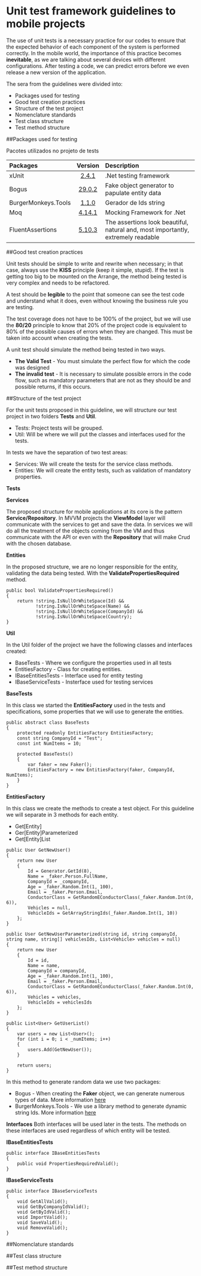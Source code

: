 # Unit test framework guidelines to mobile projects

The use of unit tests is a necessary practice for our codes to ensure that the expected behavior of each component of the system is performed correctly. In the mobile world, the importance of this practice becomes **inevitable**, as we are talking about several devices with different configurations. After testing a code, we can predict errors before we even release a new version of the application.

The sera from the guidelines were divided into:

- Packages used for testing 
- Good test creation practices
- Structure of the test project
- Nomenclature standards
- Test class structure
- Test method structure

##Packages used for testing

Pacotes utilizados no projeto de tests

Packages | Version | Description
:-|:-:|:-
xUnit| [2.4.1](https://www.nuget.org/packages/xunit/) | .Net testing framework
Bogus|[29.0.2](https://www.nuget.org/packages/Bogus/)| Fake object generator to papulate entity data
BurgerMonkeys.Tools| [1.1.0](https://www.nuget.org/packages/BurgerMonkeys.Tools/) | Gerador de Ids string
Moq|[4.14.1](https://www.nuget.org/packages/Moq/) | Mocking Framework for .Net
FluentAssertions|[5.10.3](https://www.nuget.org/packages/FluentAssertions/)| The assertions look beautiful, natural and, most importantly, extremely readable


##Good test creation practices

Unit tests should be simple to write and rewrite when necessary; in that case, always use the **KISS** principle (keep it simple, stupid). If the test is getting too big to be mounted on the Arrange, the method being tested is very complex and needs to be refactored.

A test should be **legible** to the point that someone can see the test code and understand what it does, even without knowing the business rule you are testing.

The test coverage does not have to be 100% of the project, but we will use the **80/20** principle to know that 20% of the project code is equivalent to 80% of the possible causes of errors when they are changed. This must be taken into account when creating the tests.

A unit test should simulate the method being tested in two ways.
- **The Valid Test** - You must simulate the perfect flow for which the code was designed
- **The invalid test** - It is necessary to simulate possible errors in the code flow, such as mandatory parameters that are not as they should be and possible returns, if this occurs.


##Structure of the test project

For the unit tests proposed in this guideline, we will structure our test project in two folders **Tests** and **Util**.
- Tests: Project tests will be grouped.
- Util: Will be where we will put the classes and interfaces used for the tests.

In tests we have the separation of two test areas:
- Services: We will create the tests for the service class methods.
- Entities: We will create the entity tests, such as validation of mandatory properties.

**Tests**

**Services**

The proposed structure for mobile applications at its core is the pattern **Service/Repository**. In MVVM projects the **ViewModel** layer will communicate with the services to get and save the data.
In services we will do all the treatment of the objects coming from the VM and thus communicate with the API or even with the **Repository** that will make Crud with the chosen database.

**Entities**

In the proposed structure, we are no longer responsible for the entity, validating the data being tested. With the **ValidatePropertiesRequired** method.

````
public bool ValidatePropertiesRequired()
{
    return !string.IsNullOrWhiteSpace(Id) &&
           !string.IsNullOrWhiteSpace(Name) &&
           !string.IsNullOrWhiteSpace(CompanyId) &&
           !string.IsNullOrWhiteSpace(Country);
}
`````
**Util**

In the Util folder of the project we have the following classes and interfaces created:
- BaseTests - Where we configure the properties used in all tests
- EntitiesFactory - Class for creating entities.
- IBaseEntitiesTests - Interface used for entity testing
- IBaseServiceTests - Insterface used for testing services

**BaseTests**

In this class we started the **EntitiesFactory** used in the tests and specifications, some properties that we will use to generate the entities.

````
public abstract class BaseTests
{
    protected readonly EntitiesFactory EntitiesFactory;
    const string CompanyId = "Test";
    const int NumItems = 10; 

    protected BaseTests()
    {
        var faker = new Faker();
        EntitiesFactory = new EntitiesFactory(faker, CompanyId, NumItems);
    }
}
````

**EntitiesFactory**

In this class we create the methods to create a test object. For this guideline we will separate in 3 methods for each entity.
- Get[Entity]
- Ger[Entity]Parameterized
- Get[Entity]List

````
public User GetNewUser()
{
    return new User
    {
        Id = Generator.GetId(8),
        Name = _faker.Person.FullName,
        CompanyId = _companyId,
        Age = _faker.Random.Int(1, 100),
        Email = _faker.Person.Email,
        ConductorClass = GetRandomEConductorClass(_faker.Random.Int(0, 6)),
        Vehicles = null,
        VehicleIds = GetArrayStringIds(_faker.Random.Int(1, 10))
    };
}

public User GetNewUserParameterized(string id, string companyId, string name, string[] vehiclesIds, List<Vehicle> vehicles = null)
{
    return new User
    {
        Id = id,
        Name = name,
        CompanyId = companyId,
        Age = _faker.Random.Int(1, 100),
        Email = _faker.Person.Email,
        ConductorClass = GetRandomEConductorClass(_faker.Random.Int(0, 6)),
        Vehicles = vehicles,
        VehicleIds = vehiclesIds
    };
}

public List<User> GetUserList()
{
    var users = new List<User>();
    for (int i = 0; i < _numItems; i++)
    {
        users.Add(GetNewUser());
    }

    return users;
}
````
In this method to generate random data we use two packages:
- Bogus - When creating the **Faker** object, we can generate numerous types of data. More information [here](https://github.com/bchavez/Bogus)
- BurgerMonkeys.Tools - We use a library method to generate dynamic string Ids. More information [here](https://github.com/BurgerMonkeys/burgermonkeystools)

**Interfaces**
Both interfaces will be used later in the tests. The methods on these interfaces are used regardless of which entity will be tested.

**IBaseEntitiesTests**
````
public interface IBaseEntitiesTests
{
    public void PropertiesRequiredValid();
}
````

**IBaseServiceTests**
````
public interface IBaseServiceTests
{
    void GetAllValid();
    void GetByCompanyIdValid();
    void GetByIdValid();
    void ImportValid();
    void SaveValid();
    void RemoveValid();
}
````

##Nomenclature standards



##Test class structure



##Test method structure


